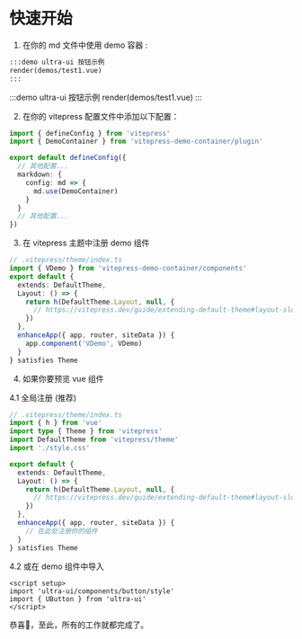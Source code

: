 # 快速开始

1. 在你的 md 文件中使用 demo 容器 :

```md
:::demo ultra-ui 按钮示例
render(demos/test1.vue)
:::
```

:::demo ultra-ui 按钮示例
render(demos/test1.vue)
:::

2. 在你的 vitepress 配置文件中添加以下配置：

```ts
import { defineConfig } from 'vitepress'
import { DemoContainer } from 'vitepress-demo-container/plugin'

export default defineConfig({
  // 其他配置...
  markdown: {
    config: md => {
      md.use(DemoContainer)
    }
  }
  // 其他配置...
})
```

3. 在 vitepress 主题中注册 demo 组件

```ts
// .vitepress/theme/index.ts
import { VDemo } from 'vitepress-demo-container/components'
export default {
  extends: DefaultTheme,
  Layout: () => {
    return h(DefaultTheme.Layout, null, {
      // https://vitepress.dev/guide/extending-default-theme#layout-slots
    })
  },
  enhanceApp({ app, router, siteData }) {
    app.component('VDemo', VDemo)
  }
} satisfies Theme
```

4. 如果你要预览 vue 组件

4.1 全局注册 (推荐)

```ts
// .vitepress/theme/index.ts
import { h } from 'vue'
import type { Theme } from 'vitepress'
import DefaultTheme from 'vitepress/theme'
import './style.css'

export default {
  extends: DefaultTheme,
  Layout: () => {
    return h(DefaultTheme.Layout, null, {
      // https://vitepress.dev/guide/extending-default-theme#layout-slots
    })
  },
  enhanceApp({ app, router, siteData }) {
    // 在此处注册你的组件
  }
} satisfies Theme
```

4.2 或在 demo 组件中导入

```vue
<script setup>
import 'ultra-ui/components/button/style'
import { UButton } from 'ultra-ui'
</script>
```

恭喜:tada:，至此，所有的工作就都完成了。
